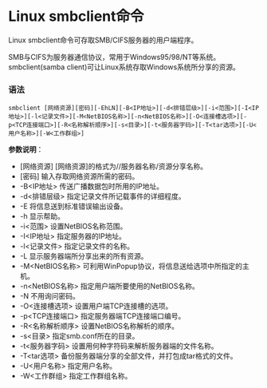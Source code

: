 
# Linux smbclient命令



Linux smbclient命令可存取SMB/CIFS服务器的用户端程序。

SMB与CIFS为服务器通信协议，常用于Windows95/98/NT等系统。smbclient(samba client)可让Linux系统存取Windows系统所分享的资源。

### 语法

```
smbclient [网络资源][密码][-EhLN][-B<IP地址>][-d<排错层级>][-i<范围>][-I<IP地址>][-l<记录文件>][-M<NetBIOS名称>][-n<NetBIOS名称>][-O<连接槽选项>][-p<TCP连接端口>][-R<名称解析顺序>][-s<目录>][-t<服务器字码>][-T<tar选项>][-U<用户名称>][-W<工作群组>]
```

**参数说明**：

*   [网络资源] [网络资源]的格式为//服务器名称/资源分享名称。
*   [密码] 输入存取网络资源所需的密码。
*   -B&lt;IP地址&gt; 传送广播数据包时所用的IP地址。
*   -d&lt;排错层级&gt; 指定记录文件所记载事件的详细程度。
*   -E 将信息送到标准错误输出设备。
*   -h 显示帮助。
*   -i&lt;范围&gt; 设置NetBIOS名称范围。
*   -I&lt;IP地址&gt; 指定服务器的IP地址。
*   -l&lt;记录文件&gt; 指定记录文件的名称。
*   -L 显示服务器端所分享出来的所有资源。
*   -M&lt;NetBIOS名称&gt; 可利用WinPopup协议，将信息送给选项中所指定的主机。
*   -n&lt;NetBIOS名称&gt; 指定用户端所要使用的NetBIOS名称。
*   -N 不用询问密码。
*   -O&lt;连接槽选项&gt; 设置用户端TCP连接槽的选项。
*   -p&lt;TCP连接端口&gt; 指定服务器端TCP连接端口编号。
*   -R&lt;名称解析顺序&gt; 设置NetBIOS名称解析的顺序。
*   -s&lt;目录&gt; 指定smb.conf所在的目录。
*   -t&lt;服务器字码&gt; 设置用何种字符码来解析服务器端的文件名称。
*   -T&lt;tar选项&gt; 备份服务器端分享的全部文件，并打包成tar格式的文件。
*   -U&lt;用户名称&gt; 指定用户名称。
*   -W&lt;工作群组&gt; 指定工作群组名称。



